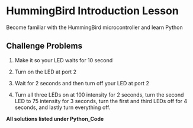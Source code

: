 # HummingBird Introduction Lesson
Become familiar with the HummingBird microcontroller and learn Python

## Challenge Problems
1. Make it so your LED waits for 10 second

2. Turn on the LED at port 2

3. Wait for 2 seconds and then turn off your LED at port 2

4. Turn all three LEDs on at 100 intensity for 2 seconds, 
turn the second LED to 75 intensity for 3 seconds, 
turn the first and third LEDs off for 4 seconds, 
and lastly turn everything off.


**All solutions listed under Python_Code**




